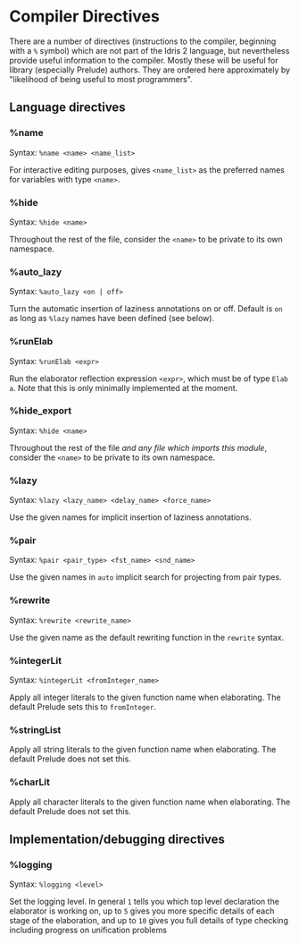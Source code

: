 # Compiler Directives

There are a number of directives (instructions to the compiler, beginning with
a `%` symbol) which are not part of the Idris 2 language, but nevertheless
provide useful information to the compiler. Mostly these will be useful for
library (especially Prelude) authors. They are ordered here approximately
by "likelihood of being useful to most programmers".

## Language directives

### %name

Syntax: `%name <name> <name_list>`

For interactive editing purposes, gives `<name_list>` as the preferred names
for variables with type `<name>`.

### %hide

Syntax: `%hide <name>`

Throughout the rest of the file, consider the `<name>` to be private to its
own namespace.

### %auto_lazy

Syntax: `%auto_lazy <on | off>`

Turn the automatic insertion of laziness annotations on or off. Default is
`on` as long as `%lazy` names have been defined (see below).

### %runElab

Syntax: `%runElab <expr>`

Run the elaborator reflection expression `<expr>`, which must be of type
`Elab a`. Note that this is only minimally implemented at the moment.

### %hide_export

Syntax: `%hide <name>`

Throughout the rest of the file *and any file which imports this module*, 
consider the `<name>` to be private to its own namespace.

### %lazy

Syntax: `%lazy <lazy_name> <delay_name> <force_name>`

Use the given names for implicit insertion of laziness annotations.

### %pair

Syntax: `%pair <pair_type> <fst_name> <snd_name>`

Use the given names in `auto` implicit search for projecting from pair types.

### %rewrite

Syntax: `%rewrite <rewrite_name>`

Use the given name as the default rewriting function in the `rewrite` syntax.

### %integerLit

Syntax: `%integerLit <fromInteger_name>`

Apply all integer literals to the given function name when elaborating.
The default Prelude sets this to `fromInteger`.

### %stringList

Apply all string literals to the given function name when elaborating.
The default Prelude does not set this.

### %charLit

Apply all character literals to the given function name when elaborating.
The default Prelude does not set this.

## Implementation/debugging directives

### %logging

Syntax: `%logging <level>`

Set the logging level. In general `1` tells you which top level declaration
the elaborator is working on, up to `5` gives you more specific details of
each stage of the elaboration, and up to `10` gives you full details of
type checking including progress on unification problems

